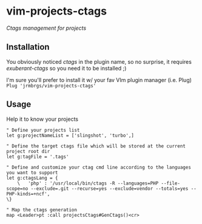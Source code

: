 # vim-projects-ctags
_Ctags management for projects_


## Installation
You obviously noticed _ctags_ in the plugin name, so no surprise, it requires _exuberant-ctags_ so you need it to be installed ;)


I'm sure you'll prefer to install it w/ your fav VIm plugin manager (i.e. Plug)
`Plug 'jrmbrgs/vim-projects-ctags'`


## Usage
Help it to know your projects
```vimscript
" Define your projects list
let g:projectNameList = ['slingshot', 'turbo',]

" Define the target ctags file which will be stored at the current project root dir
let g:tagFile = '.tags'

" Define and customize your ctag cmd line according to the languages you want to support
let g:ctagsLang = {
    \   'php' : '/usr/local/bin/ctags -R --languages=PHP --file-scope=no --exclude=.git --recurse=yes --exclude=vendor --totals=yes --PHP-kinds=+ncf',
\}

" Map the ctags generation
map <Leader>pt :call projectsCtags#GenCtags()<cr>
```

